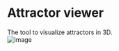 # Attractor viewer #

The tool to visualize attractors in 3D.  
![image](https://user-images.githubusercontent.com/3007588/216684098-041eb1da-e405-4976-992f-b4bd87e37bf0.png)

